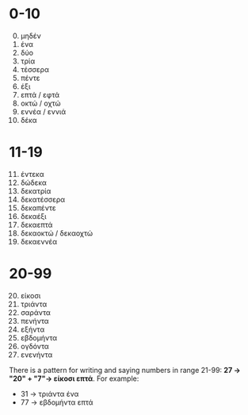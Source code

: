 # 0-10
0. μηδέν
1. ένα
2. δύο
3. τρία
4. τέσσερα
5. πέντε
6. έξι
7. επτά / εφτά
8. οκτώ / οχτώ
9. εννέα / εννιά
10. δέκα

# 11-19
11. έντεκα
12. δώδεκα
13. δεκατρία 
14. δεκατέσσερα
15. δεκαπέντε
16. δεκαέξι
17. δεκαεπτά
18. δεκαοκτώ / δεκαοχτώ
19. δεκαεννέα

# 20-99
20. είκοσι
30. τριάντα
40. σαράντα
50. πενήντα
60. εξήντα
70. εβδομήντα
80. ογδόντα
90. ενενήντα

There is a pattern for writing and saying numbers in range 21-99: **27 -> "20" + "7"-> είκοσι επτά**. For example:
* 31 -> τριάντα ένα
* 77 -> εβδομήντα επτά